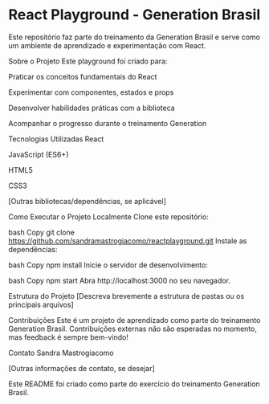 # React Playground - Generation Brasil
Este repositório faz parte do treinamento da Generation Brasil e serve como um ambiente de aprendizado e experimentação com React.

Sobre o Projeto
Este playground foi criado para:

Praticar os conceitos fundamentais do React

Experimentar com componentes, estados e props

Desenvolver habilidades práticas com a biblioteca

Acompanhar o progresso durante o treinamento Generation

Tecnologias Utilizadas
React

JavaScript (ES6+)

HTML5

CSS3

[Outras bibliotecas/dependências, se aplicável]

Como Executar o Projeto Localmente
Clone este repositório:

bash
Copy
git clone https://github.com/sandramastrogiacomo/reactplayground.git
Instale as dependências:

bash
Copy
npm install
Inicie o servidor de desenvolvimento:

bash
Copy
npm start
Abra http://localhost:3000 no seu navegador.

Estrutura do Projeto
[Descreva brevemente a estrutura de pastas ou os principais arquivos]

Contribuições
Este é um projeto de aprendizado como parte do treinamento Generation Brasil. Contribuições externas não são esperadas no momento, mas feedback é sempre bem-vindo!

Contato
Sandra Mastrogiacomo

[Outras informações de contato, se desejar]

Este README foi criado como parte do exercício do treinamento Generation Brasil.

